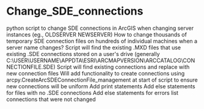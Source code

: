 # Change_SDE_connections
python script to change SDE connections in ArcGIS when changing server instances (eg., OLDSERVER NEWSERVER)
How to change thousands of temporary SDE connection files on hundreds of individual machines when a server name changes?
Script will find the existing .MXD files that use existing .SDE connections stored on a user's drive (generally C:\USER\USERNAME\APPDTA\ESRI\ARCMAPVERSION\ARCCATALOG\CONNECTIONFILE.SDE) 
Script will find existing connections and replace with new connection files
Will add functionality to create connections using arcpy.CreateArcSDEConnectionFile_management at start of script to ensure new connections will be uniform
Add print statements 
Add else statements for files with no .SDE connections
Add else statements for errors
list connections that were not changed
